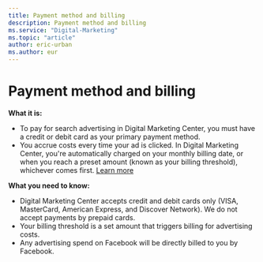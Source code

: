 ```yaml
---
title: Payment method and billing
description: Payment method and billing
ms.service: "Digital-Marketing"
ms.topic: "article"
author: eric-urban
ms.author: eur
---
```


# Payment method and billing

**What it is:**
- To pay for search advertising in Digital Marketing Center, you must have a credit or debit card as your primary payment method.
- You accrue costs every time your ad is clicked. In Digital Marketing Center, you're automatically charged on your monthly billing date, or when you reach a preset amount (known as your billing threshold), whichever comes first. [Learn more](../hlp_DMC_CONC_Billing.md)

**What you need to know:**
- Digital Marketing Center accepts credit and debit cards only (VISA, MasterCard, American Express, and Discover Network). We do not accept payments by prepaid cards.
- Your billing threshold is a set amount that triggers billing for advertising costs.
- Any advertising spend on Facebook will be directly billed to you by Facebook.


